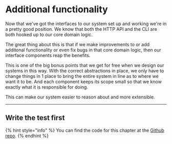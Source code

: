 # Additional functionality

Now that we've got the interfaces to our system set up and working we're in a pretty good position. We know that both the HTTP API and the CLI are both hooked up to our core domain logic.&#x20;

The great thing about this is that if we make improvements to or add additonal functionality or even fix bugs in that core domain logic, then our interface components reap the benefits.&#x20;

This is one of the big bonus points that we get for free when we design our systems in this way. With the correct abstractions in place, we only have to change things in 1 place to bring the entire system in line as to where we want it to be. And each component keeps its scope small so that we know exactly what it is responsible for doing.&#x20;

This can make our system easier to reason about and more extensible.

***

## Write the test first







{% hint style="info" %}
You can find the code for this chapter at the [Github repo](https://github.com/A-Ashiq/learning-python-with-tdd-building-an-application-part-six).
{% endhint %}
